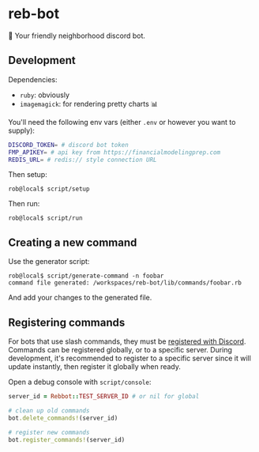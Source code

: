 # reb-bot

🤖 Your friendly neighborhood discord bot.

## Development

Dependencies:
- `ruby`: obviously
- `imagemagick`: for rendering pretty charts 📊

You'll need the following env vars (either `.env` or however you want to supply):

```sh
DISCORD_TOKEN= # discord bot token
FMP_APIKEY= # api key from https://financialmodelingprep.com
REDIS_URL= # redis:// style connection URL
```

Then setup:

```console
rob@local$ script/setup
```

Then run:

```console
rob@local$ script/run
```

## Creating a new command

Use the generator script:

```console
rob@local$ script/generate-command -n foobar
command file generated: /workspaces/reb-bot/lib/commands/foobar.rb
```

And add your changes to the generated file.

## Registering commands

For bots that use slash commands, they must be [registered with Discord](https://discord.com/developers/docs/interactions/application-commands#registering-a-command). Commands can be registered globally, or to a specific server. During development, it's recommended to register to a specific server since it will update instantly, then register it globally when ready.

Open a debug console with `script/console`:

```ruby
server_id = Rebbot::TEST_SERVER_ID # or nil for global

# clean up old commands
bot.delete_commands!(server_id)

# register new commands
bot.register_commands!(server_id)
```
